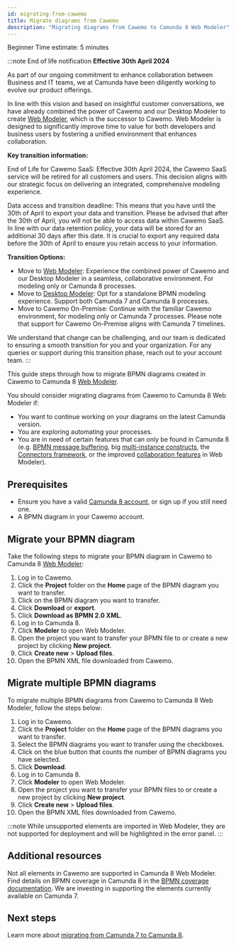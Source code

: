 ```yaml
---
id: migrating-from-cawemo
title: Migrate diagrams from Cawemo
description: "Migrating diagrams from Cawemo to Camunda 8 Web Modeler"
---
```


<span class="badge badge--beginner">Beginner</span>
<span class="badge badge--medium">Time estimate: 5 minutes</span>

:::note End of life notification
**Effective 30th April 2024**

As part of our ongoing commitment to enhance collaboration between Business and IT teams, we at Camunda have been diligently working to evolve our product offerings.

In line with this vision and based on insightful customer conversations, we have already combined the power of Cawemo and our Desktop Modeler to create [Web Modeler](/components/modeler/about-modeler.md), which is the successor to Cawemo. Web Modeler is designed to significantly improve time to value for both developers and business users by fostering a unified environment that enhances collaboration.

**Key transition information:**

End of Life for Cawemo SaaS: Effective 30th April 2024, the Cawemo SaaS service will be retired for all customers and users. This decision aligns with our strategic focus on delivering an integrated, comprehensive modeling experience.

Data access and transition deadline: This means that you have until the 30th of April to export your data and transition. Please be advised that after the 30th of April, you will not be able to access data within Cawemo SaaS. In line with our data retention policy, your data will be stored for an additional 30 days after this date. It is crucial to export any required data before the 30th of April to ensure you retain access to your information.

**Transition Options:**

- Move to [Web Modeler](/components/modeler/web-modeler/launch-web-modeler.md): Experience the combined power of Cawemo and our Desktop Modeler in a seamless, collaborative environment. For modeling only or Camunda 8 processes.
- Move to [Desktop Modeler](/components/modeler/desktop-modeler/install-the-modeler.md): Opt for a standalone BPMN modeling experience. Support both Camunda 7 and Camunda 8 processes.
- Move to Cawemo On-Premise: Continue with the familiar Cawemo environment, for modeling only or Camunda 7 processes. Please note that support for Cawemo On-Premise aligns with Camunda 7 timelines.

We understand that change can be challenging, and our team is dedicated to ensuring a smooth transition for you and your organization. For any queries or support during this transition phase, reach out to your account team.
:::

This guide steps through how to migrate BPMN diagrams created in Cawemo to Camunda 8 [Web Modeler](https://modeler.cloud.camunda.io/).

You should consider migrating diagrams from Cawemo to Camunda 8 Web Modeler if:

- You want to continue working on your diagrams on the latest Camunda version.
- You are exploring automating your processes.
- You are in need of certain features that can only be found in Camunda 8 (e.g. [BPMN message buffering](/components/concepts/messages.md#message-buffering), big [multi-instance constructs](/components/modeler/bpmn/multi-instance/multi-instance.md), the [Connectors framework](/components/connectors/introduction.md), or the improved [collaboration features](/components/modeler/web-modeler/collaboration.md) in Web Modeler).

## Prerequisites

- Ensure you have a valid [Camunda 8 account](/guides/create-account.md), or sign up if you still need one.
- A BPMN diagram in your Cawemo account.

## Migrate your BPMN diagram

Take the following steps to migrate your BPMN diagram in Cawemo to Camunda 8 [Web Modeler](/components/modeler/web-modeler/launch-web-modeler.md):

1. Log in to Cawemo.
2. Click the **Project** folder on the **Home** page of the BPMN diagram you want to transfer.
3. Click on the BPMN diagram you want to transfer.
4. Click **Download** or **export**.
5. Click **Download as BPMN 2.0 XML**.
6. Log in to Camunda 8.
7. Click **Modeler** to open Web Modeler.
8. Open the project you want to transfer your BPMN file to or create a new project by clicking **New project**.
9. Click **Create new** > **Upload files**.
10. Open the BPMN XML file downloaded from Cawemo.

## Migrate multiple BPMN diagrams

To migrate multiple BPMN diagrams from Cawemo to Camunda 8 Web Modeler, follow the steps below:

1. Log in to Cawemo.
2. Click the **Project** folder on the **Home** page of the BPMN diagrams you want to transfer.
3. Select the BPMN diagrams you want to transfer using the checkboxes.
4. Click on the blue button that counts the number of BPMN diagrams you have selected.
5. Click **Download**.
6. Log in to Camunda 8.
7. Click **Modeler** to open Web Modeler.
8. Open the project you want to transfer your BPMN files to or create a new project by clicking **New project**.
9. Click **Create new** > **Upload files**.
10. Open the BPMN XML files downloaded from Cawemo.

:::note
While unsupported elements are imported in Web Modeler, they are not supported for deployment and will be highlighted in the error panel.
:::

## Additional resources

Not all elements in Cawemo are supported in Camunda 8 Web Modeler. Find details on BPMN coverage in Camunda 8 in the [BPMN coverage documentation](/components/modeler/bpmn/bpmn-coverage.md). We are investing in supporting the elements currently available on Camunda 7.

## Next steps

Learn more about [migrating from Camunda 7 to Camunda 8](/guides/migrating-from-camunda-7/index.md).
